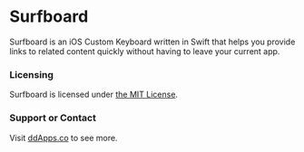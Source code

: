 # Surfboard
Surfboard is an iOS Custom Keyboard written in Swift that helps you provide links to related content quickly without having to leave your current app.

### Licensing
Surfboard is licensed under [the MIT License](https://github.com/duliodenis/surfboard/blob/master/LICENSE).

### Support or Contact
Visit [ddApps.co](http://ddapps.co) to see more.